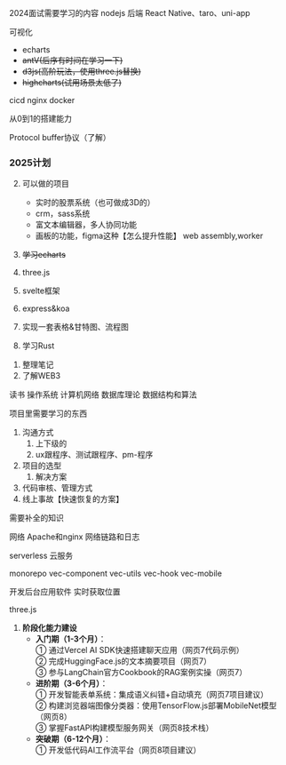2024面试需要学习的内容
nodejs 后端
React Native、taro、uni-app

可视化
  - echarts
  - ~~antV(后序有时间在学习一下)~~
  - ~~d3js(高阶玩法，使用three.js替换)~~
  - ~~highcharts(试用场景太低了)~~


cicd
nginx
docker

从0到1的搭建能力

Protocol buffer协议（了解）

### 2025计划

2. 可以做的项目
   - 实时的股票系统（也可做成3D的）
   - crm，sass系统
   - 富文本编辑器，多人协同功能
   - 画板的功能，figma这种【怎么提升性能】 web assembly,worker

3. ~~学习echarts~~
4. three.js
5. svelte框架
6. express&koa
7. 实现一套表格&甘特图、流程图
8. 学习Rust
<!-- svelte是怎么实现数据更新到视图上的？ -->
1. 整理笔记
2. 了解WEB3

读书
操作系统
计算机网络
数据库理论
数据结构和算法

项目里需要学习的东西
1. 沟通方式
   1. 上下级的
   2. ux跟程序、测试跟程序、pm-程序
2. 项目的选型
   1. 解决方案
3. 代码审核、管理方式
4. 线上事故【快速恢复的方案】


需要补全的知识

网络
Apache和nginx
网络链路和日志

serverless
云服务

monorepo
vec-component
vec-utils
vec-hook
vec-mobile

<!-- 文档使用storybook编写，jest 测试组件 -->

开发后台应用软件
实时获取位置



three.js
1. **阶段化能力建设**  
   - **入门期（1-3个月）**：  
     ① 通过Vercel AI SDK快速搭建聊天应用（网页7代码示例）  
     ② 完成HuggingFace.js的文本摘要项目（网页7）  
     ③ 参与LangChain官方Cookbook的RAG案例实操（网页7）
   - **进阶期（3-6个月）**：  
     ① 开发智能表单系统：集成语义纠错+自动填充（网页7项目建议）  
     ② 构建浏览器端图像分类器：使用TensorFlow.js部署MobileNet模型（网页8）  
     ③ 掌握FastAPI构建模型服务网关（网页8技术栈）
   - **突破期（6-12个月）**：  
     ① 开发低代码AI工作流平台（网页8项目建议）  